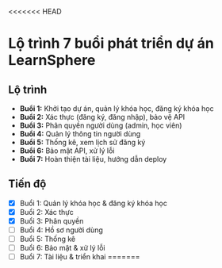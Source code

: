 <<<<<<< HEAD
# Lộ trình 7 buổi phát triển dự án LearnSphere

## Lộ trình
- **Buổi 1:** Khởi tạo dự án, quản lý khóa học, đăng ký khóa học
- **Buổi 2:** Xác thực (đăng ký, đăng nhập), bảo vệ API
- **Buổi 3:** Phân quyền người dùng (admin, học viên)
- **Buổi 4:** Quản lý thông tin người dùng
- **Buổi 5:** Thống kê, xem lịch sử đăng ký
- **Buổi 6:** Bảo mật API, xử lý lỗi
- **Buổi 7:** Hoàn thiện tài liệu, hướng dẫn deploy

## Tiến độ
- [x] Buổi 1: Quản lý khóa học & đăng ký khóa học
- [x] Buổi 2: Xác thực
- [x] Buổi 3: Phân quyền
- [ ] Buổi 4: Hồ sơ người dùng
- [ ] Buổi 5: Thống kê
- [ ] Buổi 6: Bảo mật & xử lý lỗi
- [ ] Buổi 7: Tài liệu & triển khai
=======
